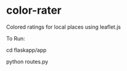 color-rater
===========

Colored ratings for local places using leaflet.js 

To Run:

cd flaskapp/app

python routes.py 
